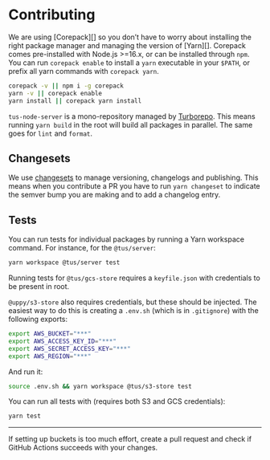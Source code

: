 # Contributing

We are using [Corepack][] so you don’t have to worry about installing the right package manager and managing the version of [Yarn][].
Corepack comes pre-installed with Node.js >=16.x, or can be installed through `npm`.
You can run `corepack enable` to install a `yarn` executable in your `$PATH`, or prefix all yarn commands with `corepack yarn`.

```sh
corepack -v || npm i -g corepack
yarn -v || corepack enable
yarn install || corepack yarn install
```

`tus-node-server` is a mono-repository managed by [Turborepo](https://turbo.build/repo).
This means running `yarn build` in the root will build all packages in parallel.
The same goes for `lint` and `format`.

## Changesets

We use [changesets](https://github.com/changesets/changesets) to manage versioning, changelogs and publishing.
This means when you contribute a PR you have to run `yarn changeset` to indicate the semver bump you are making
and to add a changelog entry.

## Tests

You can run tests for individual packages by running a Yarn workspace command.
For instance, for the `@tus/server`:

```bash
yarn workspace @tus/server test
```

Running tests for `@tus/gcs-store` requires a `keyfile.json` with credentials to be present in root.

`@uppy/s3-store` also requires credentials, but these should be injected.
The easiest way to do this is creating a `.env.sh` (which is in `.gitignore`) with the following exports:

```bash
export AWS_BUCKET="***"
export AWS_ACCESS_KEY_ID="***"
export AWS_SECRET_ACCESS_KEY="***"
export AWS_REGION="***"
```

And run it:

```bash
source .env.sh && yarn workspace @tus/s3-store test
```

You can run all tests with (requires both S3 and GCS credentials):

```bash
yarn test
```

---

If setting up buckets is too much effort, create a pull request and check if GitHub Actions succeeds with your changes.
